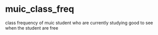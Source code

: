 # muic_class_freq
class frequency of muic student who are currently studying good to see when the student are free
